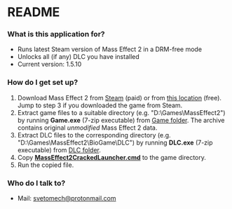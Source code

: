 # README #

### What is this application for? ###

* Runs latest Steam version of Mass Effect 2 in a DRM-free mode
* Unlocks all (if any) DLC you have installed
* Current version: 1.5.10

### How do I get set up? ###

1. Download Mass Effect 2 from [Steam](http://store.steampowered.com/app/24980/Mass_Effect_2) (paid) or from [this location](https://cloud.mail.ru/public/JnvV/jA9Arxsii) (free). Jump to step 3 if you downloaded the game from Steam.
2. Extract game files to a suitable directory (e.g. "D:\Games\MassEffect2") by running **Game.exe** (7-zip executable) from [Game folder](https://cloud.mail.ru/public/3vW1/7AeE1b6JE). The archive contains original *unmodified* Mass Effect 2 data.
3. Extract DLC files to the corresponding directory (e.g. "D:\Games\MassEffect2\BioGame\DLC") by running **DLC.exe** (7-zip executable) from [DLC folder](https://cloud.mail.ru/public/CBUe/4sXyYjVgC).
4. Copy [**MassEffect2CrackedLauncher.cmd**](https://bitbucket.org/Svetomech/masseffect2crackedlauncher/raw/80437e57be1b5a5dd5f18ea9ca64a8c7d204eb36/MassEffect2CrackedLauncher.cmd) to the game directory.
5. Run the copied file.

### Who do I talk to? ###

* Mail: [svetomech@protonmail.com](mailto:svetomech@protonmail.com)